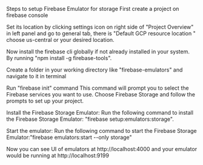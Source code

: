 Steps to setup Firebase Emulator for storage First create a project on
firebase console

Set its location by clicking settings icon on right side of "Project
Overview" in left panel and go to general tab, there is "Default GCP
resource location " choose us-central or your desired location.

Now install the firebase cli globally if not already installed in your
system. By running "npm install -g firebase-tools".

Create a folder in your working directory like "firebase-emulators" and
navigate to it in terminal

Run "firebase init" command This command will prompt you to select the
Firebase services you want to use. Choose Firebase Storage and follow
the prompts to set up your project.

Install the Firebase Storage Emulator: Run the following command to
install the Firebase Storage Emulator: "firebase
setup:emulators:storage".

Start the emulator: Run the following command to start the Firebase
Storage Emulator:"firebase emulators:start \--only storage"

Now you can see UI of emulators at http://localhost:4000 and your
emulator would be running at http://localhost:9199
